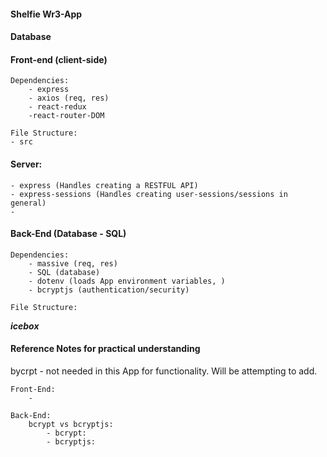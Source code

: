 #### Shelfie Wr3-App

#### Database

#### Front-end (client-side)

    Dependencies:
        - express
        - axios (req, res)
        - react-redux
        -react-router-DOM

    File Structure:
    - src

#### Server: 
    - express (Handles creating a RESTFUL API)
    - express-sessions (Handles creating user-sessions/sessions in general)
    - 


#### Back-End (Database - SQL)

    Dependencies:
        - massive (req, res)
        - SQL (database)
        - dotenv (loads App environment variables, )
        - bcryptjs (authentication/security)

    File Structure:

***icebox***


#### Reference Notes for practical understanding
bycrpt - not needed in this App for functionality. Will be attempting to add. 


    Front-End:
        - 

    Back-End:
        bcrypt vs bcryptjs:
            - bcrypt: 
            - bcryptjs: 


